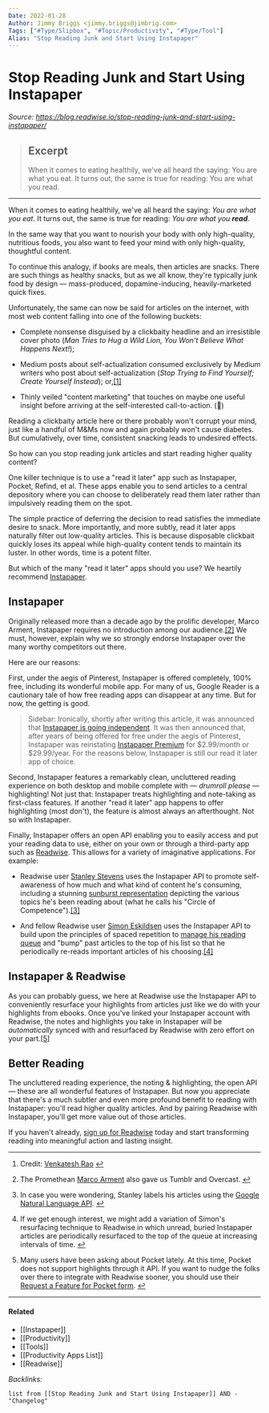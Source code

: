 ```yaml
---
Date: 2022-01-28
Author: Jimmy Briggs <jimmy.briggs@jimbrig.com>
Tags: ["#Type/Slipbox", "#Topic/Productivity", "#Type/Tool"]
Alias: "Stop Reading Junk and Start Using Instapaper"
---
```


# Stop Reading Junk and Start Using Instapaper

*Source: https://blog.readwise.io/stop-reading-junk-and-start-using-instapaper/*


> ## Excerpt
> When it comes to eating healthily, we've all heard the saying: You are what you eat.  It turns out, the same is true for reading: You are what you read.

---
When it comes to eating healthily, we've all heard the saying: _You are what you eat_. It turns out, the same is true for reading: _You are what you **read**_.

In the same way that you want to nourish your body with only high-quality, nutritious foods, you also want to feed your mind with only high-quality, thoughtful content.

To continue this analogy, if books are meals, then articles are snacks. There are such things as healthy snacks, but as we all know, they're typically junk food by design — mass-produced, dopamine-inducing, heavily-marketed quick fixes.

Unfortunately, the same can now be said for articles on the internet, with most web content falling into one of the following buckets:

-   Complete nonsense disguised by a clickbaity headline and an irresistible cover photo (_Man Tries to Hug a Wild Lion, You Won't Believe What Happens Next!_);
    
-   Medium posts about self-actualization consumed exclusively by Medium writers who post about self-actualization (_Stop Trying to Find Yourself; Create Yourself Instead_); or,[\[1\]](https://blog.readwise.io/stop-reading-junk-and-start-using-instapaper/#fn1)
    
-   Thinly veiled "content marketing" that touches on maybe one useful insight before arriving at the self-interested call-to-action. (🌚)
    

Reading a clickbaity article here or there probably won't corrupt your mind, just like a handful of M&Ms now and again probably won't cause diabetes. But cumulatively, over time, consistent snacking leads to undesired effects.

So how can you stop reading junk articles and start reading higher quality content?

One killer technique is to use a "read it later" app such as Instapaper, Pocket, Refind, et al. These apps enable you to send articles to a central depository where you can choose to deliberately read them later rather than impulsively reading them on the spot.

The simple practice of deferring the decision to read satisfies the immediate desire to snack. More importantly, and more subtly, read it later apps naturally filter out low-quality articles. This is because disposable clickbait quickly loses its appeal while high-quality content tends to maintain its luster. In other words, time is a potent filter.

But which of the many "read it later" apps should you use? We heartily recommend [Instapaper](https://www.instapaper.com/).

## Instapaper

Originally released more than a decade ago by the prolific developer, Marco Arment, Instapaper requires no introduction among our audience.[\[2\]](https://blog.readwise.io/stop-reading-junk-and-start-using-instapaper/#fn2) We must, however, explain why we so strongly endorse Instapaper over the many worthy competitors out there.

Here are our reasons:

First, under the aegis of Pinterest, Instapaper is offered completely, 100% free, including its wonderful mobile app. For many of us, Google Reader is a cautionary tale of how free reading apps can disappear at any time. But for now, the getting is good.

> Sidebar: Ironically, shortly after writing this article, it was announced that [Instapaper is going independent](http://blog.instapaper.com/post/175953870856). It was then announced that, after years of being offered for free under the aegis of Pinterest, Instapaper was reinstating [Instapaper Premium](http://blog.instapaper.com/post/176732408411) for $2.99/month or $29.99/year. For the reasons below, Instapaper is still our read it later app of choice.

Second, Instapaper features a remarkably clean, uncluttered reading experience on both desktop and mobile complete with — _drumroll please_ — highlighting! Not just that: Instapaper treats highlighting and note-taking as first-class features. If another "read it later" app happens to offer highlighting (most don't), the feature is almost always an afterthought. Not so with Instapaper.

Finally, Instapaper offers an open API enabling you to easily access and put your reading data to use, either on your own or through a third-party app such as [Readwise](https://readwise.io/). This allows for a variety of imaginative applications. For example:

-   Readwise user [Stanley Stevens](http://www.clarelegere.com/profiles/1) uses the Instapaper API to promote self-awareness of how much and what kind of content he's consuming, including a stunning [sunburst representation](http://www.clarelegere.com/profiles/1/sunburst) depicting the various topics he's been reading about (what he calls his "Circle of Competence").[\[3\]](https://blog.readwise.io/stop-reading-junk-and-start-using-instapaper/#fn3)
    
-   And fellow Readwise user [Simon Eskildsen](https://twitter.com/Sirupsen) uses the Instapaper API to build upon the principles of spaced repetition to [manage his reading queue](http://sirupsen.com/playlists/) and "bump" past articles to the top of his list so that he periodically re-reads important articles of his choosing.[\[4\]](https://blog.readwise.io/stop-reading-junk-and-start-using-instapaper/#fn4)
    

## Instapaper & Readwise

As you can probably guess, we here at Readwise use the Instapaper API to conveniently resurface your highlights from articles just like we do with your highlights from ebooks. Once you've linked your Instapaper account with Readwise, the notes and highlights you take in Instapaper will be _automatically_ synced with and resurfaced by Readwise with zero effort on your part.[\[5\]](https://blog.readwise.io/stop-reading-junk-and-start-using-instapaper/#fn5)

## Better Reading

The uncluttered reading experience, the noting & highlighting, the open API — these are all wonderful features of Instapaper. But now you appreciate that there's a much subtler and even more profound benefit to reading with Instapaper: you'll read higher quality articles. And by pairing Readwise with Instapaper, you'll get more value out of those articles.

If you haven't already, [sign up for Readwise](https://readwise.io/) today and start transforming reading into meaningful action and lasting insight.

___

1.  Credit: [Venkatesh Rao](https://www.ribbonfarm.com/2015/02/18/a-dent-in-the-universe/) [↩︎](https://blog.readwise.io/stop-reading-junk-and-start-using-instapaper/#fnref1)
    
2.  The Promethean [Marco Arment](https://en.wikipedia.org/wiki/Marco_Arment) also gave us Tumblr and Overcast. [↩︎](https://blog.readwise.io/stop-reading-junk-and-start-using-instapaper/#fnref2)
    
3.  In case you were wondering, Stanley labels his articles using the [Google Natural Language API](https://cloud.google.com/natural-language/). [↩︎](https://blog.readwise.io/stop-reading-junk-and-start-using-instapaper/#fnref3)
    
4.  If we get enough interest, we might add a variation of Simon's resurfacing technique to Readwise in which unread, buried Instapaper articles are periodically resurfaced to the top of the queue at increasing intervals of time. [↩︎](https://blog.readwise.io/stop-reading-junk-and-start-using-instapaper/#fnref4)
    
5.  Many users have been asking about Pocket lately. At this time, Pocket does not support highlights through it API. If you want to nudge the folks over there to integrate with Readwise sooner, you should use their [Request a Feature for Pocket form](https://docs.google.com/forms/d/e/1FAIpQLSdoQsZY5IWoac93FlhruW_0trESATQVmlhSIW9JOQ6Fgpnbow/viewform). [↩︎](https://blog.readwise.io/stop-reading-junk-and-start-using-instapaper/#fnref5)



***

#### Related

- [[Instapaper]]
- [[Productivity]]
- [[Tools]]
- [[Productivity Apps List]]
- [[Readwise]]

*Backlinks:*

```dataview
list from [[Stop Reading Junk and Start Using Instapaper]] AND -"Changelog"
```